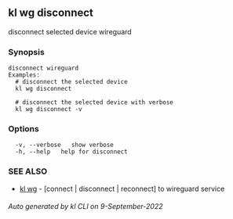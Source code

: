 ## kl wg disconnect

disconnect selected device wireguard

### Synopsis

```
disconnect wireguard
Examples:
  # disconnect the selected device
  kl wg disconnect

  # disconnect the selected device with verbose
  kl wg disconnect -v
```

### Options

```
  -v, --verbose   show verbose
  -h, --help   help for disconnect
```

### SEE ALSO

* [kl wg](kl_wg.md)  - [connect | disconnect | reconnect] to wireguard service

###### Auto generated by kl CLI on 9-September-2022
